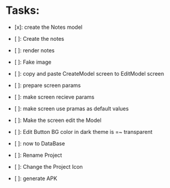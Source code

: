 # Tasks:

- [x]: create the Notes model
- [ ]: Create the notes
- [ ]: render notes

- [ ]: Fake image

- [ ]: copy and paste CreateModel screen to EditModel screen
- [ ]: prepare screen params
- [ ]: make screen recieve params
- [ ]: make screen use pramas as default values
- [ ]: Make the screen edit the Model

- [ ]: Edit Button BG color in dark theme is =~ transparent
- [ ]: now to DataBase
- [ ]: Rename Project
- [ ]: Change the Project Icon
- [ ]: generate APK
